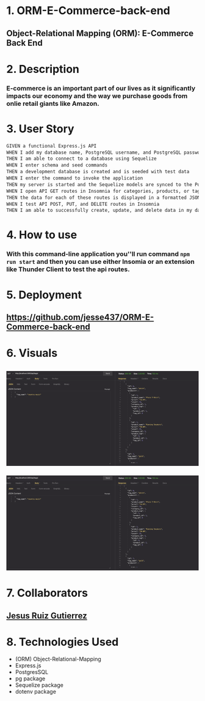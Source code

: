 # 1. ORM-E-Commerce-back-end

## Object-Relational Mapping (ORM): E-Commerce Back End

# 2. Description

### E-commerce is an important part of our lives as it significantly impacts our economy and the way we purchase goods from onlie retail giants like Amazon.

# 3. User Story

```md
GIVEN a functional Express.js API
WHEN I add my database name, PostgreSQL username, and PostgreSQL password to an environment variable file
THEN I am able to connect to a database using Sequelize
WHEN I enter schema and seed commands
THEN a development database is created and is seeded with test data
WHEN I enter the command to invoke the application
THEN my server is started and the Sequelize models are synced to the PostgreSQL database
WHEN I open API GET routes in Insomnia for categories, products, or tags
THEN the data for each of these routes is displayed in a formatted JSON
WHEN I test API POST, PUT, and DELETE routes in Insomnia
THEN I am able to successfully create, update, and delete data in my database
```

# 4. How to use

### With this command-line application you''ll run command `npm run start` and then you can use either Insomia or an extension like Thunder Client to test the api routes.

# 5. Deployment

## https://github.com/jesse437/ORM-E-Commerce-back-end

# 6. Visuals

## ![alt text](application-img.png)

#### [![Watch the video](https://github.com/jesse437/ORM-E-Commerce-back-end/blob/main/application-img.png)](https://github.com/jesse437/ORM-E-Commerce-back-end/blob/main/demoORM.mp4)

# 7. Collaborators

## [Jesus Ruiz Gutierrez](https://github.com/jesse437)

# 8. Technologies Used

- (ORM) Object-Relational-Mapping
- Express.js
- PostgresSQL
- pg package
- Sequelize package
- dotenv package
